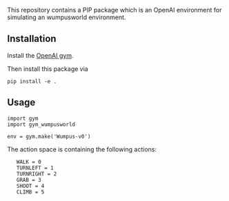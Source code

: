 This repository contains a PIP package which is an OpenAI environment for
simulating an wumpusworld environment.


## Installation

Install the [OpenAI gym](https://gym.openai.com/docs/).

Then install this package via

```
pip install -e .
```

## Usage

```
import gym
import gym_wumpusworld

env = gym.make('Wumpus-v0')
```


The action space is containing the following actions:

```
   WALK = 0
   TURNLEFT = 1
   TURNRIGHT = 2
   GRAB = 3 
   SHOOT = 4
   CLIMB = 5
```


